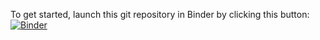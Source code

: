 To get started, launch this git repository in Binder by clicking this button: [![Binder](https://mybinder.org/badge_logo.svg)](https://mybinder.org/v2/gh/ccss-rs/python-bootcamp/HEAD)
